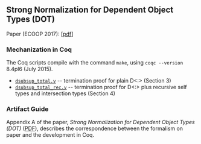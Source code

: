 ## Strong Normalization for Dependent Object Types (DOT) ##

Paper (ECOOP 2017): [[pdf](https://www.cs.purdue.edu/homes/rompf/papers/wang-ecoop17.pdf)]

### Mechanization in Coq ###

The Coq scripts compile with the command `make`, using `coqc --version` 8.4pl6 (July 2015).

- [`dsubsup_total.v`](dsubsup_total.v) -- termination proof for plain D<:> (Section 3) 
- [`dsubsup_total_rec.v`](dsubsup_total_rec.v) -- termination proof for D<:> plus recursive self types and intersection types (Section 4)

### Artifact Guide ###

Appendix A of the paper, _Strong Normalization for Dependent Object Types (DOT)_ ([PDF](https://www.cs.purdue.edu/homes/rompf/papers/wang-ecoop17.pdf)), describes the correspondence between the formalism on paper and the development in Coq.